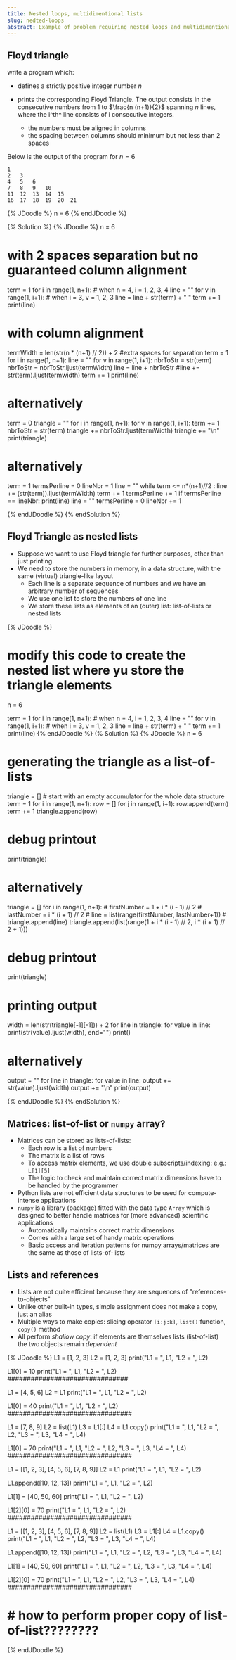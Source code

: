 ```yaml
---
title: Nested loops, multidimentional lists
slug: nedted-loops
abstract: Example of problem requiring nested loops and multidimentional lists
---
```


## Floyd triangle

write a program which:

* defines a strictly positive integer number $n$
* prints the corresponding Floyd Triangle. The output consists in the consecutive numbers from 1 to  $\frac{n (n+1)}{2}$ spanning $n$ lines, where the i^th^ line consists of i consecutive integers. 

    * the numbers must be aligned in columns 
    * the spacing between columns should minimum but not less than 2 spaces

Below is the output of the program for $n = 6$

```
1
2   3
4   5   6
7   8   9   10
11  12  13  14  15
16  17  18  19  20  21
```

{% JDoodle %}
n = 6
{% endJDoodle %}

{% Solution %}
{% JDoodle %}
n = 6

# with 2 spaces separation but no guaranteed column alignment
term = 1
for i in range(1, n+1): # when n = 4, i = 1, 2, 3, 4
    line = ""
    for v in range(1, i+1): # when i = 3, v = 1, 2, 3
        line = line + str(term) + "  "
        term += 1
    print(line)

# with column alignment
termWidth = len(str(n * (n+1) // 2)) + 2  #extra spaces for separation
term = 1
for i in range(1, n+1):
    line = ""
    for v in range(1, i+1):
        nbrToStr = str(term)
        nbrToStr = nbrToStr.ljust(termWidth)
        line = line + nbrToStr
        #line += str(term).ljust(termwidth)
        term += 1
    print(line)

# alternatively
term = 0
triangle = ""
for i in range(1, n+1):
    for v in range(1, i+1):
        term += 1
        nbrToStr = str(term)
        triangle += nbrToStr.ljust(termWidth)
    triangle += "\n"
print(triangle)


# alternatively
term = 1
termsPerline = 0
lineNbr = 1
line = ""
while term <= n*(n+1)//2 :
    line += (str(term)).ljust(termWidth)
    term += 1
    termsPerline += 1
    if termsPerline == lineNbr:
        print(line)
        line = ""
        termsPerline = 0
        lineNbr += 1

{% endJDoodle %}
{% endSolution %}

## Floyd Triangle as nested lists

* Suppose we want to use Floyd triangle for further purposes, other than just printing.
* We need to store the numbers in memory, in a data structure, with the same (virtual) triangle-like layout
    * Each line is a separate sequence of numbers and we have an arbitrary number of sequences
    * We use one list to store the numbers of one line
    * We store these lists as elements of an (outer) list:  list-of-lists or nested lists

{% JDoodle %}
# modify this code to create the nested list where yu store the triangle elements
n = 6

term = 1
for i in range(1, n+1): # when n = 4, i = 1, 2, 3, 4
    line = ""
    for v in range(1, i+1): # when i = 3, v = 1, 2, 3
        line = line + str(term) + "  "
        term += 1
    print(line)
{% endJDoodle %}
(% Solution %}
{% JDoodle %}
n = 6

# generating the triangle as a list-of-lists
triangle = []   # start with an empty accumulator for the whole data structure
term = 1
for i in range(1, n+1):
    row = []
    for j in range(1, i+1):
        row.append(term)
        term += 1
    triangle.append(row)
# debug printout
print(triangle)

# alternatively
triangle = []
for i in range(1, n+1):
    # firstNumber = 1 + i * (i - 1) // 2
    # lastNumber = i * (i + 1) // 2
    # line = list(range(firstNumber, lastNumber+1))
    # triangle.append(line)
    triangle.append(list(range(1 + i * (i - 1) // 2, i * (i + 1) // 2 + 1)))
# debug printout
print(triangle)

# printing output
width = len(str(triangle[-1][-1])) + 2
for line in triangle:
    for value in line:
        print(str(value).ljust(width), end="")
    print()

# alternatively
output = ""
for line in triangle:
    for value in line:
        output += str(value).ljust(width)
    output += "\n"
print(output)

{% endJDoodle %}
{% endSolution %}

## Matrices: list-of-list or `numpy` array?

* Matrices can be stored as lists-of-lists:
    * Each row is a list of numbers
    * The matrix is a list of rows
    * To access matrix elements, we use double subscripts/indexing: e.g.: `L[1][5]`
    * The logic to check and maintain correct matrix dimensions have to be handled by the programmer
* Python lists are not efficient data structures to be used for compute-intense applications
* `numpy` is a library (package) fitted with the data type `Array` which is designed to better handle matrices for (more advanced) scientific applications
    * Automatically maintains correct matrix dimensions
    * Comes with a large set of handy matrix operations
    * Basic access and iteration patterns for numpy arrays/matrices are the same as those of lists-of-lists

## Lists and references

* Lists are not quite efficient because they are sequences of "references-to-objects"
* Unlike other built-in types, simple assignment does not make a copy, just an alias
* Multiple ways to make copies: slicing operator `[i:j:k]`, `list()` function, `copy()` method
* All perform _shallow copy_: if elements are themselves lists (list-of-list) the two objects remain _dependent_

{% JDoodle %}
L1 = [1, 2, 3]
L2 = [1, 2, 3]
print("L1 = ", L1, "L2 = ", L2)

L1[0] = 10
print("L1 = ", L1, "L2 = ", L2)
###############################

L1 = [4, 5, 6]
L2 = L1
print("L1 = ", L1, "L2 = ", L2)

L1[0] = 40
print("L1 = ", L1, "L2 = ", L2)
################################

L1 = [7, 8, 9]
L2 = list(L1)
L3 = L1[:]
L4 = L1.copy()
print("L1 = ", L1, "L2 = ", L2, "L3 = ", L3, "L4 = ", L4)

L1[0] = 70
print("L1 = ", L1, "L2 = ", L2, "L3 = ", L3, "L4 = ", L4)
################################

L1 = [[1, 2, 3], [4, 5, 6], [7, 8, 9]]
L2 = L1
print("L1 = ", L1, "L2 = ", L2)

L1.append([10, 12, 13])
print("L1 = ", L1, "L2 = ", L2)

L1[1] = [40, 50, 60]
print("L1 = ", L1, "L2 = ", L2)

L1[2][0] = 70
print("L1 = ", L1, "L2 = ", L2)
################################

L1 = [[1, 2, 3], [4, 5, 6], [7, 8, 9]]
L2 = list(L1)
L3 = L1[:]
L4 = L1.copy()
print("L1 = ", L1, "L2 = ", L2, "L3 = ", L3, "L4 = ", L4)

L1.append([10, 12, 13])
print("L1 = ", L1, "L2 = ", L2, "L3 = ", L3, "L4 = ", L4)

L1[1] = [40, 50, 60]
print("L1 = ", L1, "L2 = ", L2, "L3 = ", L3, "L4 = ", L4)

L1[2][0] = 70
print("L1 = ", L1, "L2 = ", L2, "L3 = ", L3, "L4 = ", L4)
################################
#
# # how to perform proper copy of list-of-list????????
{% endJDoodle %}
